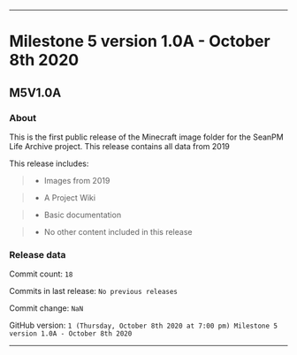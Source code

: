 
***

# Milestone 5 version 1.0A - October 8th 2020

## M5V1.0A

### About

This is the first public release of the Minecraft image folder for the SeanPM Life Archive project. This release contains all data from 2019

This release includes:

> * Images from 2019

> * A Project Wiki

> * Basic documentation

> * No other content included in this release

### Release data

Commit count: `18`

Commits in last release: `No previous releases`

Commit change: `NaN`

GitHub version: `1 (Thursday, October 8th 2020 at 7:00 pm) Milestone 5 version 1.0A - October 8th 2020`

***
